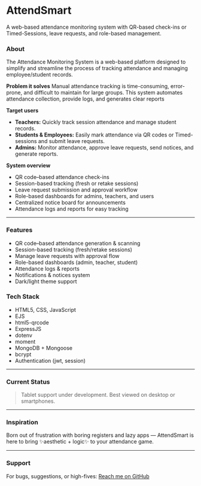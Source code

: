# AttendSmart 

A web-based attendance monitoring system with QR-based check-ins or Timed-Sessions, leave requests, and role-based management.

### About 
The Attendance Monitoring System is a web-based platform designed to simplify and streamline the process of tracking attendance and managing employee/student records.

**Problem it solves**
Manual attendance tracking is time-consuming, error-prone, and difficult to maintain for large groups. This system automates attendance collection, provide logs, and generates clear reports

**Target users**
- **Teachers:** Quickly track session attendance and manage student records.
- **Students & Employees:** Easily mark attendance via QR codes or Timed-sessions and submit leave requests.
- **Admins:** Monitor attendance, approve leave requests, send notices, and generate reports.

**System overview**
- QR code–based attendance check-ins
- Session-based tracking (fresh or retake sessions)
- Leave request submission and approval workflow
- Role-based dashboards for admins, teachers, and users
- Centralized notice board for announcements
- Attendance logs and reports for easy tracking

---

### Features
- QR code–based attendance generation & scanning
- Session-based tracking (fresh/retake sessions)
- Manage leave requests with approval flow
- Role-based dashboards (admin, teacher, student)
- Attendance logs & reports
- Notifications & notices system
- Dark/light theme support

### Tech Stack
- HTML5, CSS, JavaScript
- EJS
- html5-qrcode
- ExpressJS
- dotenv
- moment
- MongoDB + Mongoose
- bcrypt
- Authentication (jwt, session)

---

### Current Status
> Tablet support under development. Best viewed on desktop or smartphones.

---

### Inspiration
Born out of frustration with boring registers and lazy apps — AttendSmart is here to bring ✨aesthetic + logic✨ to your attendance game.

---

### Support
For bugs, suggestions, or high-fives:
[Reach me on GitHub](https://github.com/FaisalTaslim)

